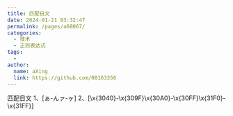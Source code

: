 ```yaml
---
title: 匹配日文
date: 2024-01-21 03:32:47
permalink: /pages/a68067/
categories:
  - 技术
  - 正则表达式
tags:
  - 
author: 
  name: aXing
  link: https://github.com/08163356
---
```

匹配日文
1、[ぁ-んァ-ヶ]
2、[\x{3040}-\x{309F}\x{30A0}-\x{30FF}\x{31F0}-\x{31FF}]